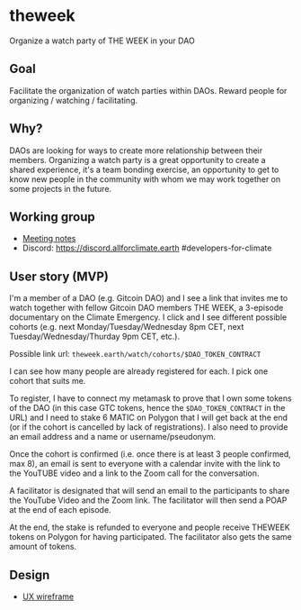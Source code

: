 # theweek
Organize a watch party of THE WEEK in your DAO

## Goal
Facilitate the organization of watch parties within DAOs. Reward people for organizing / watching / facilitating.

## Why?
DAOs are looking for ways to create more relationship between their members. Organizing a watch party is a great opportunity to create a shared experience, it's a team bonding exercise, an opportunity to get to know new people in the community with whom we may work together on some projects in the future.

## Working group

- [Meeting notes](https://docs.google.com/document/d/1KaIXM17XQCDCiD4lxVLoVjd34-GBtZwy3_pkWrSa17g/edit#)
- Discord: https://discord.allforclimate.earth #developers-for-climate

## User story (MVP)

I'm a member of a DAO (e.g. Gitcoin DAO) and I see a link that invites me to watch together with fellow Gitcoin DAO members THE WEEK, a 3-episode documentary on the Climate Emergency. I click and I see different possible cohorts (e.g. next Monday/Tuesday/Wednesday 8pm CET, next Tuesday/Wednesday/Thurday 9pm CET, etc.).

Possible link url: `theweek.earth/watch/cohorts/$DAO_TOKEN_CONTRACT`

I can see how many people are already registered for each. I pick one cohort that suits me.

To register, I have to connect my metamask to prove that I own some tokens of the DAO (in this case GTC tokens, hence the `$DAO_TOKEN_CONTRACT` in the URL) and I need to stake 6 MATIC on Polygon that I will get back at the end (or if the cohort is cancelled by lack of registrations). I also need to provide an email address and a name or username/pseudonym.

Once the cohort is confirmed (i.e. once there is at least 3 people confirmed, max 8), an email is sent to everyone with a calendar invite with the link to the YouTUBE video and a link to the Zoom call for the conversation. 

A facilitator is designated that will send an email to the participants to share the YouTube Video and the Zoom link.
The facilitator will then send a POAP at the end of each episode.

At the end, the stake is refunded to everyone and people receive THEWEEK tokens on Polygon for having participated.
The facilitator also gets the same amount of tokens.

## Design
- [UX wireframe](https://www.figma.com/file/Ce06zZ2wB5I5WuT3rq7WP8/theweek?node-id=0%3A1)

